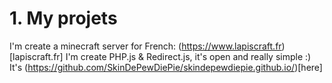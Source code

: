 # 1. My projets
I'm create a minecraft server for French: (https://www.lapiscraft.fr)[lapiscraft.fr]
I'm create PHP.js & Redirect.js, it's open and really simple :) It's (https://github.com/SkinDePewDiePie/skindepewdiepie.github.io/)[here]
